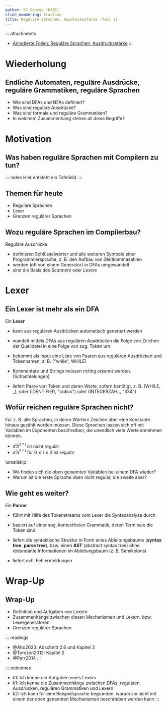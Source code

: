 ```yaml
---
author: BC George (HSBI)
slide_numbering: fraction
title: Reguläre Sprachen, Ausdrucksstärke (Teil 2)
---
```


::: attachments
-   [Annotierte Folien: Reguläre Sprachen,
    Ausdrucksstärke](https://github.com/Compiler-CampusMinden/AnnotatedSlides/blob/master/lexing_regular2.ann.ba.pdf)
:::

# Wiederholung

## Endliche Automaten, reguläre Ausdrücke, reguläre Grammatiken, reguläre Sprachen

-   Wie sind DFAs und NFAs definiert?
-   Was sind reguläre Ausdrücke?
-   Was sind formale und reguläre Grammatiken?
-   In welchem Zusammenhang stehen all diese Begriffe?

# Motivation

## Was haben reguläre Sprachen mit Compilern zu tun?

::: notes
Hier entsteht ein Tafelbild.
:::

## Themen für heute

-   Reguläre Sprachen
-   Lexer
-   Grenzen regulärer Sprachen

## Wozu reguläre Sprachen im Compilerbau?

Reguläre Ausdrücke

-   definieren Schlüsselwörter und alle weiteren Symbole einer
    Programmiersprache, z. B. den Aufbau von Gleitkommazahlen
-   werden (oft von einem Generator) in DFAs umgewandelt
-   sind die Basis des *Scanners* oder *Lexers*

# Lexer

## Ein Lexer ist mehr als ein DFA

Ein **Lexer**

-   kann aus regulären Ausdrücken automatisch generiert werden

-   wandelt mittels DFAs aus regulären Ausdrücken die Folge von Zeichen der
    Quelldatei in eine Folge von sog. Token um

-   bekommt als Input eine Liste von Paaren aus regulären Ausdrücken und
    Tokennamen, z. B. ("while", WHILE)

-   Kommentare und Strings müssen richtig erkannt werden. (Schachtelungen)

-   liefert Paare von Token und deren Werte, sofern benötigt, z. B. (WHILE, \_),
    oder (IDENTIFIER, "radius") oder (INTEGERZAHL, "334")

## Wofür reichen reguläre Sprachen nicht?

Für z. B. alle Sprachen, in deren Wörtern Zeichen über eine Konstante hinaus gezählt
werden müssen. Diese Sprachen lassen sich oft mit Variablen im Exponenten
beschreiben, die unendlich viele Werte annehmen können.

-   $a^ib^{2*i}$ ist nicht regulär
-   $a^ib^{2*i}$ für $0 \leq i \leq 3$ ist regulär

\smallskip

-   Wo finden sich die oben genannten Variablen bei einem DFA wieder?
-   Warum ist die erste Sprache oben nicht regulär, die zweite aber?

## Wie geht es weiter?

Ein **Parser**

-   führt mit Hilfe des Tokenstreams vom Lexer die Syntaxanalyse durch

-   basiert auf einer sog. kontextfreien Grammatik, deren Terminale die Token sind

-   liefert die syntaktische Struktur in Form eines Ableitungsbaums (**syntax
    tree**, **parse tree**), bzw. einen **AST** (abstract syntax tree) ohne
    redundante Informationen im Ableitungsbaum (z. B. Semikolons)

-   liefert evtl. Fehlermeldungen

# Wrap-Up

## Wrap-Up

-   Definition und Aufgaben von Lexern
-   Zusammenhänge zwischen diesen Mechanismen und Lexern, bzw. Lexergeneratoren
-   Grenzen regulärer Sprachen

::: readings
-   @Aho2023: Abschnitt 2.6 und Kapitel 3
-   @Torczon2012: Kapitel 2
-   @Parr2014
:::

::: outcomes
-   k1: Ich kenne die Aufgaben eines Lexers
-   k1: Ich kenne die Zusammenhänge zwischen DFAs, regulären Ausdrücken, regulären
    Grammatiken und Lexern
-   k2: Ich kann für eine Beispielsprache begründen, warum sie nicht mit einem der
    oben genannten Mechanismen beschrieben werden kann
:::

